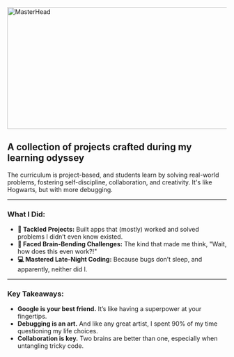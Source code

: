 <img src="https://old.disruptafrica.com/wp-content/uploads/2015/09/wethinkcode.png" alt="MasterHead" height="280" width="800">

## A collection of projects crafted during my learning odyssey

The curriculum is project-based, and students learn by solving real-world problems, fostering self-discipline, collaboration, and creativity. It's like Hogwarts, but with more debugging.

---

### What I Did:
- **🚀 Tackled Projects:** Built apps that (mostly) worked and solved problems I didn’t even know existed.
- **🤯 Faced Brain-Bending Challenges:** The kind that made me think, "Wait, how does this even work?!"
- **💻 Mastered Late-Night Coding:** Because bugs don’t sleep, and apparently, neither did I.

---

### Key Takeaways:
- **Google is your best friend.** It’s like having a superpower at your fingertips.
- **Debugging is an art.** And like any great artist, I spent 90% of my time questioning my life choices.
- **Collaboration is key.** Two brains are better than one, especially when untangling tricky code.



